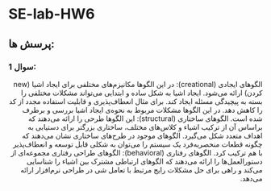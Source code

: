 # SE-lab-HW6

## پرسش ها:
### سوال 1:
<p dir="rtl"  style='text-align: right;'>
الگوهای ایجادی (creational): در این الگوها مکانیزم‌های مختلفی برای ایجاد اشیا (new کردن) ارائه می‌شود. ایجاد اشیا به شکل ساده و ابتدایی می‌تواند مشکلات مختلفی را بسته به پیچیدگی مسئله ایجاد کند. برای مثال انعطاف‌پذیری و قابلیت استفاده مجدد از کد را کاهش دهد. در این الگوها مشکلات مربوط به نحوه‌ی ایجاد اشیا بررسی و برطرف شده است.
الگوهای ساختاری (structural): این الگوها طرحی را ارائه می‌دهند که براساس آن از ترکیب اشیاء و کلاس‌های مختلف، ساختاری بزرگتر برای دستیابی به اهداف متعدد شکل می‌گیرد. الگوهای موجود در طرح‌های ساختاری نشان می‌دهند که چگونه قطعات منحصربه‌فرد یک سیستم را می‌توان به شکلی قابل توسعه و انعطاف‌پذیر با هم ترکیب کرد.
الگوهای رفتاری (behavioral): الگوهای طراحی رفتاری مجموعه‌ای از دستورالعمل‌ها را ارائه می‌دهند که الگوهای ارتباطی مشترک بین اشیاء را شناسایی می‌کند و راهی برای حل مشکلات رایج مرتبط با تعامل شی در طراحی نرم‌افزار ارائه می‌دهد.
</p>
